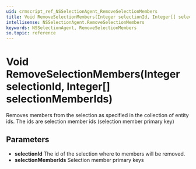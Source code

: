 ```yaml
---
uid: crmscript_ref_NSSelectionAgent_RemoveSelectionMembers
title: Void RemoveSelectionMembers(Integer selectionId, Integer[] selectionMemberIds)
intellisense: NSSelectionAgent.RemoveSelectionMembers
keywords: NSSelectionAgent, RemoveSelectionMembers
so.topic: reference
---
```


# Void RemoveSelectionMembers(Integer selectionId, Integer[] selectionMemberIds)

Removes members from the selection as  specified in the collection of entity ids. The ids are selection member ids (selection member primary key)

## Parameters

* **selectionId** The id of the selection where to members will be removed.
* **selectionMemberIds** Selection member primary keys
